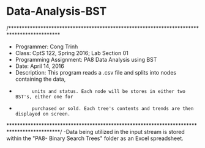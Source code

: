 # Data-Analysis-BST
/*******************************************************************************************
* Programmer: Cong Trinh
* Class: CptS 122, Spring 2016; Lab Section 01
* Programming Assignment: PA8 Data Analysis using BST
* Date: April 14, 2016
* Description: This program reads a .csv file and splits into nodes containing the data,
*			units and status. Each node will be stores in either two BST's, either one for
*			purchased or sold. Each tree's contents and trends are then displayed on screen.
*******************************************************************************************/
-Data being utilized in the input stream is stored within the "PA8- Binary Search Trees" folder as an Excel spreadsheet.
